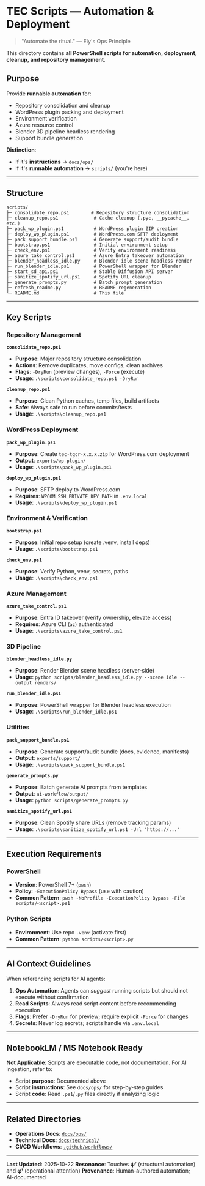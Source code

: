 # TEC Scripts — Automation & Deployment

> "Automate the ritual." — Ely's Ops Principle

This directory contains **all PowerShell scripts for automation, deployment, cleanup, and repository management**.

## Purpose

Provide **runnable automation** for:

- Repository consolidation and cleanup
- WordPress plugin packing and deployment
- Environment verification
- Azure resource control
- Blender 3D pipeline headless rendering
- Support bundle generation

**Distinction**:

- If it's **instructions** → `docs/ops/`
- If it's **runnable automation** → `scripts/` (you're here)

---

## Structure

```
scripts/
├─ consolidate_repo.ps1        # Repository structure consolidation
├─ cleanup_repo.ps1             # Cache cleanup (.pyc, __pycache__, etc.)
├─ pack_wp_plugin.ps1           # WordPress plugin ZIP creation
├─ deploy_wp_plugin.ps1         # WordPress.com SFTP deployment
├─ pack_support_bundle.ps1      # Generate support/audit bundle
├─ bootstrap.ps1                # Initial environment setup
├─ check_env.ps1                # Verify environment readiness
├─ azure_take_control.ps1       # Azure Entra takeover automation
├─ blender_headless_idle.py     # Blender idle scene headless render
├─ run_blender_idle.ps1         # PowerShell wrapper for Blender
├─ start_sd_api.ps1             # Stable Diffusion API server
├─ sanitize_spotify_url.ps1     # Spotify URL cleanup
├─ generate_prompts.py          # Batch prompt generation
├─ refresh_readme.py            # README regeneration
└─ README.md                    # This file
```

---

## Key Scripts

### Repository Management

**`consolidate_repo.ps1`**

- **Purpose**: Major repository structure consolidation
- **Actions**: Remove duplicates, move configs, clean archives
- **Flags**: `-DryRun` (preview changes), `-Force` (execute)
- **Usage**: `.\scripts\consolidate_repo.ps1 -DryRun`

**`cleanup_repo.ps1`**

- **Purpose**: Clean Python caches, temp files, build artifacts
- **Safe**: Always safe to run before commits/tests
- **Usage**: `.\scripts\cleanup_repo.ps1`

### WordPress Deployment

**`pack_wp_plugin.ps1`**

- **Purpose**: Create `tec-tgcr-x.x.x.zip` for WordPress.com deployment
- **Output**: `exports/wp-plugin/`
- **Usage**: `.\scripts\pack_wp_plugin.ps1`

**`deploy_wp_plugin.ps1`**

- **Purpose**: SFTP deploy to WordPress.com
- **Requires**: `WPCOM_SSH_PRIVATE_KEY_PATH` in `.env.local`
- **Usage**: `.\scripts\deploy_wp_plugin.ps1`

### Environment & Verification

**`bootstrap.ps1`**

- **Purpose**: Initial repo setup (create .venv, install deps)
- **Usage**: `.\scripts\bootstrap.ps1`

**`check_env.ps1`**

- **Purpose**: Verify Python, venv, secrets, paths
- **Usage**: `.\scripts\check_env.ps1`

### Azure Management

**`azure_take_control.ps1`**

- **Purpose**: Entra ID takeover (verify ownership, elevate access)
- **Requires**: Azure CLI (`az`) authenticated
- **Usage**: `.\scripts\azure_take_control.ps1`

### 3D Pipeline

**`blender_headless_idle.py`**

- **Purpose**: Render Blender scene headless (server-side)
- **Usage**: `python scripts/blender_headless_idle.py --scene idle --output renders/`

**`run_blender_idle.ps1`**

- **Purpose**: PowerShell wrapper for Blender headless execution
- **Usage**: `.\scripts\run_blender_idle.ps1`

### Utilities

**`pack_support_bundle.ps1`**

- **Purpose**: Generate support/audit bundle (docs, evidence, manifests)
- **Output**: `exports/support/`
- **Usage**: `.\scripts\pack_support_bundle.ps1`

**`generate_prompts.py`**

- **Purpose**: Batch generate AI prompts from templates
- **Output**: `ai-workflow/output/`
- **Usage**: `python scripts/generate_prompts.py`

**`sanitize_spotify_url.ps1`**

- **Purpose**: Clean Spotify share URLs (remove tracking params)
- **Usage**: `.\scripts\sanitize_spotify_url.ps1 -Url "https://..."`

---

## Execution Requirements

### PowerShell

- **Version**: PowerShell 7+ (`pwsh`)
- **Policy**: `-ExecutionPolicy Bypass` (use with caution)
- **Common Pattern**: `pwsh -NoProfile -ExecutionPolicy Bypass -File scripts/<script>.ps1`

### Python Scripts

- **Environment**: Use repo `.venv` (activate first)
- **Common Pattern**: `python scripts/<script>.py`

---

## AI Context Guidelines

When referencing scripts for AI agents:

1. **Ops Automation**: Agents can *suggest* running scripts but should not execute without confirmation
2. **Read Scripts**: Always read script content before recommending execution
3. **Flags**: Prefer `-DryRun` for preview; require explicit `-Force` for changes
4. **Secrets**: Never log secrets; scripts handle via `.env.local`

---

## NotebookLM / MS Notebook Ready

**Not Applicable**: Scripts are executable code, not documentation. For AI ingestion, refer to:

- Script **purpose**: Documented above
- Script **instructions**: See `docs/ops/` for step-by-step guides
- Script **code**: Read `.ps1`/`.py` files directly if analyzing logic

---

## Related Directories

- **Operations Docs**: [`docs/ops/`](../docs/ops/README.md)
- **Technical Docs**: [`docs/technical/`](../docs/technical/README.md)
- **CI/CD Workflows**: [`.github/workflows/`](../.github/workflows/)

---

**Last Updated**: 2025-10-22
**Resonance**: Touches **ψʳ** (structural automation) and **φᵗ** (operational attention)
**Provenance**: Human-authored automation; AI-documented
